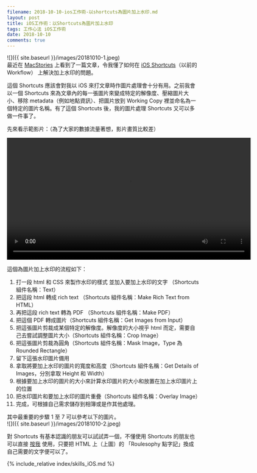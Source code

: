 ```yaml
---
filename: 2018-10-10-ios工作術-以shortcuts為圖片加上水印.md
layout: post
title: iOS工作術：以Shortcuts為圖片加上水印
tags: 工作心法 iOS工作術
date: 2018-10-10
comments: true
---
```


![]({{ site.baseurl }}/images/20181010-1.jpeg)  
最近在 [MacStories](https://www.macstories.net/ios/visualizing-photos-taken-on-this-day-in-previous-years-with-shortcuts/) 上看到了一篇文章，令我懂了如何在 [iOS Shortcuts](https://itunes.apple.com/hk/app/shortcuts/id915249334?l=en&mt=8)（以前的 Workflow） 上解決加上水印的問題。

這個 Shortcuts 應該會對我以 iOS 來打文章時作圖片處理會十分有用。之前我會以一個 Shortcuts 來為文章內的每一張圖片來變成特定的解像度、壓縮圖片大小、移除 metadata（例如地點資訊）、把圖片放到 Working Copy 裡並命名為一個特定的圖片名稱。有了這個 Shortcuts 後，我的圖片處理 Shortcuts 又可以多做一件事了。

先來看示範影片：（為了大家的數據流量著想，影片畫質比較差）

<video width="640" src="{{ site.baseurl }}/images/20181010-1.MOV" controls> </video>

這個為圖片加上水印的流程如下：

1. 打一段 html 和 CSS 來製作水印的樣式 並加入要加上水印的文字 （Shortcuts 組件名稱：Text）
2. 把這段 html 轉成 rich text （Shortcuts 組件名稱：Make Rich Text from HTML）
3. 再把這段 rich text 轉為 PDF （Shortcuts 組件名稱：Make PDF）
4. 把這個 PDF 轉成圖片（Shortcuts 組件名稱：Get Images from Input）
5. 把這張圖片剪裁成某個特定的解像度。解像度的大小視乎 html 而定，需要自己去嘗試調整圖片大小（Shortcuts 組件名稱：Crop Image）
6. 把這張圖片剪裁為圓角（Shortcuts 組件名稱：Mask Image，Type 為 Rounded Rectangle）
7. 留下這張水印圖片備用
8. 拿取將要加上水印的圖片的寬度和高度（Shortcuts 組件名稱：Get Details of Images，分別拿取 Height 和 Width）
9. 根據要加上水印的圖片的大小來計算水印圖片的大小和放置在加上水印圖片上的位置
10. 把水印圖片和要加上水印的圖片重疊（Shortcuts 組件名稱：Overlay Image）
11. 完成，可根據自己需求儲存到相簿或是作其他處理。

其中最重要的步驟 1 至 7 可以參考以下的圖片。  
![]({{ site.baseurl }}/images/20181010-2.jpeg)

對 Shortcuts 有基本認識的朋友可以試試弄一個，不懂使用 Shortcuts 的朋友也可以直接 [按我](https://www.icloud.com/shortcuts/c13208c9fbce45819e7dd84319181162) 使用，只要把 HTML 上（上圖）的 「Roulesophy 點字記」換成自己需要的文字便可以了。

{% include_relative index/skills_iOS.md %}